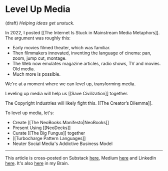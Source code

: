 # Level Up Media
(draft) 
*Helping ideas get unstuck.* 

In 2022, I posted [[The Internet Is Stuck in Mainstream Media Metaphors]]. The argument was roughly this: 

- Early movies filmed theater, which was familiar.  
- Then filmmakers innovated, inventing the language of cinema: pan, zoom, jump cut, montage.  
- The Web now emulates magazine articles, radio shows, TV and movies. Old media. 
- Much more is possible. 

We're at a moment where we can level up, transforming media.

Leveling up media will help us [[Save Civilization]] together.

The Copyright Industries will likely fight this. [[The Creator’s Dilemma]]. 

To level up media, let's: 

- Create [[The NeoBooks Manifesto|NeoBooks]] 
- Present Using [[NeoDecks]] 
- Curate [[The Big Fungus]] together 
- [[Turbocharge Pattern Languages]] 
- Neuter Social Media's Addictive Business Model 

--- 
This article is cross-posted on Substack [here](), Medium [here]() and LinkedIn [here](). It's also [here]() in my Brain. 